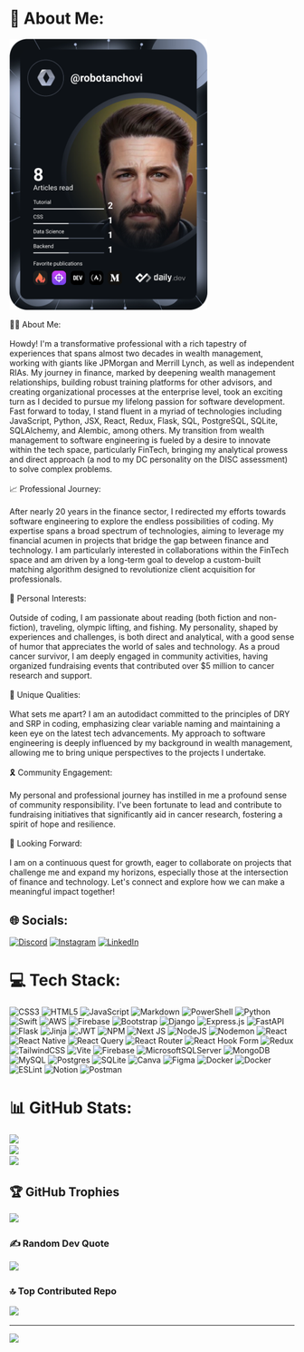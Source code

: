 # 💫 About Me:
<a href="https://app.daily.dev/robotanchovi"><img src="https://github.com/robotanchovi/robotanchovi/blob/main/devcard.svg" width="350" alt="Jason Whitlock's Dev Card"/></a>

👨‍💻 About Me:<br><br>Howdy! I'm a transformative professional with a rich tapestry of experiences that spans almost two decades in wealth management, working with giants like JPMorgan and Merrill Lynch, as well as independent RIAs. My journey in finance, marked by deepening wealth management relationships, building robust training platforms for other advisors, and creating organizational processes at the enterprise level, took an exciting turn as I decided to pursue my lifelong passion for software development. Fast forward to today, I stand fluent in a myriad of technologies including JavaScript, Python, JSX, React, Redux, Flask, SQL, PostgreSQL, SQLite, SQLAlchemy, and Alembic, among others. My transition from wealth management to software engineering is fueled by a desire to innovate within the tech space, particularly FinTech, bringing my analytical prowess and direct approach (a nod to my DC personality on the DISC assessment) to solve complex problems.<br><br>📈 Professional Journey:<br><br>After nearly 20 years in the finance sector, I redirected my efforts towards software engineering to explore the endless possibilities of coding. My expertise spans a broad spectrum of technologies, aiming to leverage my financial acumen in projects that bridge the gap between finance and technology. I am particularly interested in collaborations within the FinTech space and am driven by a long-term goal to develop a custom-built matching algorithm designed to revolutionize client acquisition for professionals.<br><br>💪 Personal Interests:<br><br>Outside of coding, I am passionate about reading (both fiction and non-fiction), traveling, olympic lifting, and fishing. My personality, shaped by experiences and challenges, is both direct and analytical, with a good sense of humor that appreciates the world of sales and technology. As a proud cancer survivor, I am deeply engaged in community activities, having organized fundraising events that contributed over $5 million to cancer research and support.<br><br>🌟 Unique Qualities:<br><br>What sets me apart? I am an autodidact committed to the principles of DRY and SRP in coding, emphasizing clear variable naming and maintaining a keen eye on the latest tech advancements. My approach to software engineering is deeply influenced by my background in wealth management, allowing me to bring unique perspectives to the projects I undertake.<br><br>🎗️ Community Engagement:<br><br>My personal and professional journey has instilled in me a profound sense of community responsibility. I've been fortunate to lead and contribute to fundraising initiatives that significantly aid in cancer research, fostering a spirit of hope and resilience.<br><br>🚀 Looking Forward:<br><br>I am on a continuous quest for growth, eager to collaborate on projects that challenge me and expand my horizons, especially those at the intersection of finance and technology. Let's connect and explore how we can make a meaningful impact together!


## 🌐 Socials:
[![Discord](https://img.shields.io/badge/Discord-%237289DA.svg?logo=discord&logoColor=white)](https://discord.gg/discordapp.com/users/robotanchovi) [![Instagram](https://img.shields.io/badge/Instagram-%23E4405F.svg?logo=Instagram&logoColor=white)](https://instagram.com/@robotanchovi) [![LinkedIn](https://img.shields.io/badge/LinkedIn-%230077B5.svg?logo=linkedin&logoColor=white)](https://linkedin.com/in/https://www.linkedin.com/in/whitlockjdev/) 

# 💻 Tech Stack:
![CSS3](https://img.shields.io/badge/css3-%231572B6.svg?style=plastic&logo=css3&logoColor=white) ![HTML5](https://img.shields.io/badge/html5-%23E34F26.svg?style=plastic&logo=html5&logoColor=white) ![JavaScript](https://img.shields.io/badge/javascript-%23323330.svg?style=plastic&logo=javascript&logoColor=%23F7DF1E) ![Markdown](https://img.shields.io/badge/markdown-%23000000.svg?style=plastic&logo=markdown&logoColor=white) ![PowerShell](https://img.shields.io/badge/PowerShell-%235391FE.svg?style=plastic&logo=powershell&logoColor=white) ![Python](https://img.shields.io/badge/python-3670A0?style=plastic&logo=python&logoColor=ffdd54) ![Swift](https://img.shields.io/badge/swift-F54A2A?style=plastic&logo=swift&logoColor=white) ![AWS](https://img.shields.io/badge/AWS-%23FF9900.svg?style=plastic&logo=amazon-aws&logoColor=white) ![Firebase](https://img.shields.io/badge/firebase-%23039BE5.svg?style=plastic&logo=firebase) ![Bootstrap](https://img.shields.io/badge/bootstrap-%238511FA.svg?style=plastic&logo=bootstrap&logoColor=white) ![Django](https://img.shields.io/badge/django-%23092E20.svg?style=plastic&logo=django&logoColor=white) ![Express.js](https://img.shields.io/badge/express.js-%23404d59.svg?style=plastic&logo=express&logoColor=%2361DAFB) ![FastAPI](https://img.shields.io/badge/FastAPI-005571?style=plastic&logo=fastapi) ![Flask](https://img.shields.io/badge/flask-%23000.svg?style=plastic&logo=flask&logoColor=white) ![Jinja](https://img.shields.io/badge/jinja-white.svg?style=plastic&logo=jinja&logoColor=black) ![JWT](https://img.shields.io/badge/JWT-black?style=plastic&logo=JSON%20web%20tokens) ![NPM](https://img.shields.io/badge/NPM-%23CB3837.svg?style=plastic&logo=npm&logoColor=white) ![Next JS](https://img.shields.io/badge/Next-black?style=plastic&logo=next.js&logoColor=white) ![NodeJS](https://img.shields.io/badge/node.js-6DA55F?style=plastic&logo=node.js&logoColor=white) ![Nodemon](https://img.shields.io/badge/NODEMON-%23323330.svg?style=plastic&logo=nodemon&logoColor=%BBDEAD) ![React](https://img.shields.io/badge/react-%2320232a.svg?style=plastic&logo=react&logoColor=%2361DAFB) ![React Native](https://img.shields.io/badge/react_native-%2320232a.svg?style=plastic&logo=react&logoColor=%2361DAFB) ![React Query](https://img.shields.io/badge/-React%20Query-FF4154?style=plastic&logo=react%20query&logoColor=white) ![React Router](https://img.shields.io/badge/React_Router-CA4245?style=plastic&logo=react-router&logoColor=white) ![React Hook Form](https://img.shields.io/badge/React%20Hook%20Form-%23EC5990.svg?style=plastic&logo=reacthookform&logoColor=white) ![Redux](https://img.shields.io/badge/redux-%23593d88.svg?style=plastic&logo=redux&logoColor=white) ![TailwindCSS](https://img.shields.io/badge/tailwindcss-%2338B2AC.svg?style=plastic&logo=tailwind-css&logoColor=white) ![Vite](https://img.shields.io/badge/vite-%23646CFF.svg?style=plastic&logo=vite&logoColor=white) ![Firebase](https://img.shields.io/badge/Firebase-039BE5?style=plastic&logo=Firebase&logoColor=white) ![MicrosoftSQLServer](https://img.shields.io/badge/Microsoft%20SQL%20Server-CC2927?style=plastic&logo=microsoft%20sql%20server&logoColor=white) ![MongoDB](https://img.shields.io/badge/MongoDB-%234ea94b.svg?style=plastic&logo=mongodb&logoColor=white) ![MySQL](https://img.shields.io/badge/mysql-%2300000f.svg?style=plastic&logo=mysql&logoColor=white) ![Postgres](https://img.shields.io/badge/postgres-%23316192.svg?style=plastic&logo=postgresql&logoColor=white) ![SQLite](https://img.shields.io/badge/sqlite-%2307405e.svg?style=plastic&logo=sqlite&logoColor=white) ![Canva](https://img.shields.io/badge/Canva-%2300C4CC.svg?style=plastic&logo=Canva&logoColor=white) ![Figma](https://img.shields.io/badge/figma-%23F24E1E.svg?style=plastic&logo=figma&logoColor=white) ![Docker](https://img.shields.io/badge/docker-%230db7ed.svg?style=plastic&logo=docker&logoColor=white) ![Docker](https://img.shields.io/badge/docker-%230db7ed.svg?style=plastic&logo=docker&logoColor=white) ![ESLint](https://img.shields.io/badge/ESLint-4B3263?style=plastic&logo=eslint&logoColor=white) ![Notion](https://img.shields.io/badge/Notion-%23000000.svg?style=plastic&logo=notion&logoColor=white) ![Postman](https://img.shields.io/badge/Postman-FF6C37?style=plastic&logo=postman&logoColor=white)
# 📊 GitHub Stats:
![](https://github-readme-stats.vercel.app/api?username=RobotAnchovi&theme=dark&hide_border=false&include_all_commits=true&count_private=true)<br/>
![](https://github-readme-streak-stats.herokuapp.com/?user=RobotAnchovi&theme=dark&hide_border=false)<br/>
![](https://github-readme-stats.vercel.app/api/top-langs/?username=RobotAnchovi&theme=dark&hide_border=false&include_all_commits=true&count_private=true&layout=compact)

## 🏆 GitHub Trophies
![](https://github-profile-trophy.vercel.app/?username=RobotAnchovi&theme=discord&no-frame=true&no-bg=true&margin-w=4)

### ✍️ Random Dev Quote
![](https://quotes-github-readme.vercel.app/api?type=horizontal&theme=dark)

### 🔝 Top Contributed Repo
![](https://github-contributor-stats.vercel.app/api?username=RobotAnchovi&limit=5&theme=dark&combine_all_yearly_contributions=true)

---
[![](https://visitcount.itsvg.in/api?id=RobotAnchovi&icon=6&color=7)](https://visitcount.itsvg.in)

<!-- Proudly created with GPRM ( https://gprm.itsvg.in ) -->

<!---
RobotAnchovi/RobotAnchovi is a ✨ special ✨ repository because its `README.md` (this file) appears on your GitHub profile.
You can click the Preview link to take a look at your changes.
--->
